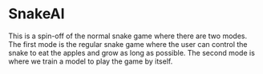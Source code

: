 # SnakeAI

This is a spin-off of the normal snake game where there are two modes. The first mode is the regular snake game where the user can control the snake to eat the apples and grow as long as possible. The second mode is where we train a model to play the game by itself. 
